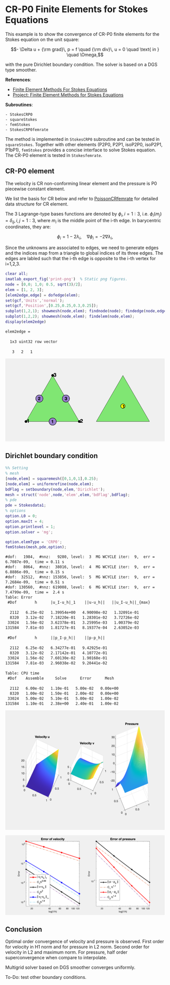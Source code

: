 # CR-P0 Finite Elements for Stokes Equations

This example is to show the convergence of CR-P0 finite elements for the Stokes equation on the unit square:

$$- \Delta u + {\rm grad}\, p  = f \quad {\rm div}\, u    = 0  \quad  \text{ in } \quad \Omega,$$

with the pure Dirichlet boundary condition. The solver is based on a DGS type smoother. 

**References**:
- [Finite Element Methods For Stokes Equations](http://www.math.uci.edu/~chenlong/226/FEMStokes.pdf)
- [Project: Finite Element Methods for Stokes Equations](../project/projectFEM.html)

**Subroutines**:

    - StokesCRP0
    - squareStokes
    - femStokes
    - StokesCRP0femrate
    
The method is implemented in `StokesCRP0` subroutine and can be tested in `squareStokes`. Together with other elements (P2P0, P2P1, isoP2P0, isoP2P1, P1bP1), `femStokes` provides a concise interface to solve Stokes equation. The CR-P0 element is tested in `Stokesfemrate`.

## CR-P0 element

The velocity is CR non-conforming linear element and the pressure is P0 piecewise constant element. 

We list the basis for CR below and refer to [PoissonCRfemrate](PoissonCRfemrate.html) for detailed data structure for CR element. 

The 3 Lagrange-type bases functions are denoted by $\phi_i, i=1:3$, i.e. $\phi_i(m_j)=\delta _{ij},i,j=1:3$, where $m_i$ is the middle point of the i-th edge. In barycentric coordinates, they are:

$$\phi_i = 1- 2\lambda_i,\quad \nabla \phi_i = -2\nabla \lambda_i,$$


Since the unknowns are associated to edges, we need to generate edges and the indices map from a triangle to global indices of its three edges. The edges are labled such that the i-th edge is opposite to the i-th vertex for i=1,2,3.


```matlab
clear all;
imatlab_export_fig('print-png')  % Static png figures.
node = [0,0; 1,0; 0.5, sqrt(3)/2];
elem = [1, 2, 3];
[elem2edge,edge] = dofedge(elem);
set(gcf,'Units','normal'); 
set(gcf,'Position',[0.25,0.25,0.3,0.25]);
subplot(1,2,1); showmesh(node,elem); findnode(node); findedge(node,edge);
subplot(1,2,2); showmesh(node,elem); findelem(node,elem);
display(elem2edge)
```

    
    elem2edge =
    
      1x3 uint32 row vector
    
       3   2   1
    



    
![png](StokesCRP0femrate_files/StokesCRP0femrate_3_1.png)
    


## Dirichlet boundary condition


```matlab
%% Setting
% mesh
[node,elem] = squaremesh([0,1,0,1],0.25);
[node,elem] = uniformrefine(node,elem);
bdFlag = setboundary(node,elem,'Dirichlet');
mesh = struct('node',node,'elem',elem,'bdFlag',bdFlag);
% pde
pde = Stokesdata1; 
% options
option.L0 = 0;
option.maxIt = 4;
option.printlevel = 1;
option.solver = 'mg';
```


```matlab
option.elemType = 'CRP0';
femStokes(mesh,pde,option);
```

    #dof:   1984,  #nnz:   9280, level:  3  MG WCYCLE iter:  9,  err = 6.7087e-09,  time = 0.11 s
    #dof:   8064,  #nnz:  38016, level:  4  MG WCYCLE iter:  9,  err = 6.8886e-09,  time = 0.15 s
    #dof:  32512,  #nnz: 153856, level:  5  MG WCYCLE iter:  9,  err = 7.2684e-09,  time = 0.51 s
    #dof: 130560,  #nnz: 619008, level:  6  MG WCYCLE iter:  9,  err = 7.4799e-09,  time =  2.4 s
    Table: Error
     #Dof        h      |u_I-u_h|_1    ||u-u_h||   ||u_I-u_h||_{max}
    
      2112   6.25e-02   1.39954e+00   4.90098e-02   1.32091e-01
      8320   3.12e-02   7.18220e-01   1.28301e-02   3.72726e-02
     33024   1.56e-02   3.62378e-01   3.25995e-03   1.00379e-02
    131584   7.81e-03   1.81727e-01   8.19377e-04   2.63052e-03
    
     #Dof        h      ||p_I-p_h||    ||p-p_h||   
    
      2112   6.25e-02   6.34277e-01   9.42925e-01
      8320   3.12e-02   2.17142e-01   4.10772e-01
     33024   1.56e-02   7.60130e-02   1.90168e-01
    131584   7.81e-03   2.96038e-02   9.20441e-02
    
    Table: CPU time
     #Dof    Assemble     Solve      Error      Mesh    
    
      2112   6.00e-02   1.10e-01   5.00e-02   0.00e+00
      8320   1.00e-02   1.50e-01   2.00e-02   0.00e+00
     33024   5.00e-02   5.10e-01   5.00e-02   1.00e-02
    131584   1.10e-01   2.38e+00   2.40e-01   1.00e-02
    



    
![png](StokesCRP0femrate_files/StokesCRP0femrate_6_1.png)
    



    
![png](StokesCRP0femrate_files/StokesCRP0femrate_6_2.png)
    


## Conclusion

Optimal order convergence of velocity and pressure is observed. First order for velocity in H1 norm and for pressure in L2 norm. Second order for velocity in L2 and maximum norm. For pressure, half order superconvergence when compare to interpolate.

Multigrid solver based on DGS smoother converges uniformly. 

To-Do: test other boundary conditions.
